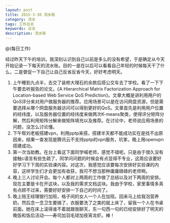 ```yaml
---
layout: post
title: 2015-3-30 流水账
category: 流水
tags: 工作日志
keywords: 日志
description: 流水账
---
```

@(每日工作)

经过昨天下午的培训，我深刻认识到自己以前是多么的没有希望，于是确定从今天开始记录一下每天的流水账。目的一是在以后可以看看自己年轻的时候每天干了什么，二是督促一下自己让自己反省反省今天，好好考虑明天。

1. 上午睡到九点半，去交了装修大理石的余款后搭公交车去了学校。看了一下下午要去听报告的论文。《A Hierarchical Matrix Factorization Approach for
Location-based Web Service QoS Prediction》。文章大概是讲利用用户的QoS评分来对用户做服务器的推荐。应用场景可以是在访问网盘资源，但是需要选择从哪个网盘服务器访问可以得到更好的QoS。文章首先是利用用户位置的经纬度，以及服务器位置的经纬度来做两次K-means聚类，使得评分矩阵分解，然后利用矩阵分解来做矩阵填充以及推荐。在讨论中，老师说应用场景的问题，没怎么讨论懂。
2. 下午帮刘老板搭建vpn，利用pptp来搭，搭建半天都不能成功实在是找不出原因来，结果一查发现是腾讯云不支持pptp的vpn服务，坑爹。晚上用openvpn搭建成功。
3. 第一次当助教。在台上看这下面同学喊老师，感觉不错呢。只是由于很久没有接触c语言有些生疏了，同学问问题的时候会有点显得不专业，这周应该要好好学习下下周的实验课内容。对这次，我感觉应该要每次安排好实验课的内容，这样学生们才会更加有收获，我可不想当那种庸庸碌碌的老师啊。
4. 晚上三人讨论开会。每个人都对上两周的工作做了总结以及对下两周的安排。现在主要是卡在开这块，以及我的需求文档这块。我由于学校，家里事情多真有点顾不过来，需要好好安排一下自己的时间了。
5. 晚上陪王经理银行加班，格子间的女人一个人在加班。回来马上给我泡营养奶，然后念一念卫生要搞了，衣服要洗了之类的就上床了，留我一个人在书桌前面。她在床上滚得谁不着就跟我聊天，东一句西一句的已经安排好了明天的晚饭和饭后活动——寿司加羽毛球加夜宵龙虾。棒！
